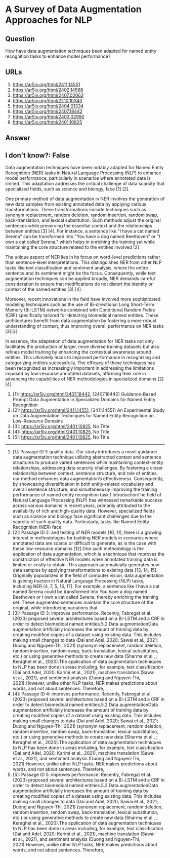 # A Survey of Data Augmentation Approaches for NLP

## Question

How have data augmentation techniques been adapted for named entity recognition tasks to enhance model performance?

## URLs

1. https://ar5iv.org/html/2411.14551
2. https://ar5iv.org/html/2402.14568
3. https://ar5iv.org/html/2407.02062
4. https://ar5iv.org/html/2210.10343
5. https://ar5iv.org/html/2404.01334
6. https://ar5iv.org/html/2407.18442
7. https://ar5iv.org/html/2403.02990
8. https://ar5iv.org/html/2401.10825

## Answer

## I don't know?: False

Data augmentation techniques have been notably adapted for Named Entity Recognition (NER) tasks in Natural Language Processing (NLP) to enhance model performance, particularly in scenarios where annotated data is limited. This adaptation addresses the critical challenge of data scarcity that specialized fields, such as science and biology, face [1] [2].

One primary method of data augmentation in NER involves the generation of new data samples from existing annotated data by applying various transformations. These transformations include techniques such as synonym replacement, random deletion, random insertion, random swap, back-translation, and lexical substitution. Such methods adjust the original sentences while preserving the essential context and the relationships between entities [3] [4]. For instance, a sentence like "I have a cat named Serena" can be transformed into "You have a dog named Beethoven" or "I own a cat called Serena," which helps in enriching the training set while maintaining the core structure related to the entities involved [2].

The unique aspect of NER lies in its focus on word-level predictions rather than sentence-level interpretations. This distinguishes NER from other NLP tasks like text classification and sentiment analysis, where the entire sentence and its sentiment might be the focus. Consequently, while text augmentation techniques can be applied broadly, NER demands careful consideration to ensure that modifications do not distort the identity or context of the named entities [3] [4]. 

Moreover, recent innovations in the field have involved more sophisticated modeling techniques such as the use of Bi-directional Long Short-Term Memory (Bi-LSTM) networks combined with Conditional Random Fields (CRF) specifically tailored for detecting biomedical named entities. These architectures benefit from data augmentation by fostering a more robust understanding of context, thus improving overall performance on NER tasks [3][4].

In essence, the adaptation of data augmentation for NER tasks not only facilitates the production of larger, more diverse training datasets but also refines model training by enhancing the contextual awareness around entities. This ultimately leads to improved performance in recognizing and categorizing entities successfully. The efficacy of these techniques has been recognized as increasingly important in addressing the limitations imposed by low-resource annotated datasets, affirming their role in advancing the capabilities of NER methodologies in specialized domains [2][4].

1. [1]:  https://ar5iv.org/html/2407.18442, [2407.18442] Guidance-Based Prompt Data Augmentation in Specialized Domains for Named Entity Recognition
2. [2]:  https://ar5iv.org/html/2411.14551, [2411.14551] An Experimental Study on Data Augmentation Techniques for Named Entity Recognition on Low-Resource Domains
3. [3]:  https://ar5iv.org/html/2401.10825, No Title
4. [4]:  https://ar5iv.org/html/2401.10825, No Title
5. [5]:  https://ar5iv.org/html/2401.10825, No Title
---
1. [1]:  Passage ID 1: quality data. Our study introduces a novel guidance data augmentation technique utilizing abstracted context and sentence structures to produce varied sentences while maintaining context-entity relationships, addressing data scarcity challenges. By fostering a closer relationship between context, sentence structure, and role of entities, our method enhances data augmentation’s effectiveness. Consequently, by showcasing diversification in both entity-related vocabulary and overall sentence structure, and simultaneously improving the training performance of named entity recognition task.1 IntroductionThe field of Natural Language Processing (NLP) has witnessed remarkable success across various domains in recent years, primarily attributed to the availability of rich and high-quality data. However, specialized fields such as science and biology face significant challenges due to the scarcity of such quality data. Particularly, tasks like Named Entity Recognition (NER) face
2. [2]:  Passage ID 2: and testing of NER models [10, 11], there is a growing interest in methodologies for building NER models in scenarios where annotated data are scarce or difficult to generate, as is the case with these low-resource domains [12].One such methodology is the application of data augmentation, which is a technique that improves the construction of effective NER models when annotated training data is limited or costly to obtain. This approach automatically generates new data samples by applying transformations to existing data [13, 14, 15]. Originally popularized in the field of computer vision, data augmentation is gaining traction in Natural Language Processing (NLP) tasks, including NER [4, 7, 5, 16, 17]. For example, a sentence like I have a cat named Serena could be transformed into You have a dog named Beethoven or I own a cat called Serena, thereby enriching the training set. These augmented sentences maintain the core structure of the original, while introducing variations that
3. [3]:  Passage ID 3: improves performance. Recently, Fabregat et al. (2023) proposed several architectures based on a Bi-LSTM and a CRF in order to detect biomedical named entities.5.2 Data augmentationData augmentation artificially increases the amount of training data by creating modified copies of a dataset using existing data. This includes making small changes to data (Dai and Adel, 2020; Sawai et al., 2021; Duong and Nguyen-Thi, 2021) (synonym replacement, random deletion, random insertion, random swap, back-translation, lexical substitution, etc.) or using generative methods to create new data (Sharma et al., ; Keraghel et al., 2020).The application of data augmentation techniques to NLP has been done in areas including, for example, text classification (Dai and Adel, 2020; Karimi et al., 2021), machine translation (Sawai et al., 2021), and sentiment analysis (Duong and Nguyen-Thi, 2021).However, unlike other NLP tasks, NER makes predictions about words, and not about sentences. Therefore,
4. [4]:  Passage ID 4: improves performance. Recently, Fabregat et al. (2023) proposed several architectures based on a Bi-LSTM and a CRF in order to detect biomedical named entities.5.2 Data augmentationData augmentation artificially increases the amount of training data by creating modified copies of a dataset using existing data. This includes making small changes to data (Dai and Adel, 2020; Sawai et al., 2021; Duong and Nguyen-Thi, 2021) (synonym replacement, random deletion, random insertion, random swap, back-translation, lexical substitution, etc.) or using generative methods to create new data (Sharma et al., ; Keraghel et al., 2020).The application of data augmentation techniques to NLP has been done in areas including, for example, text classification (Dai and Adel, 2020; Karimi et al., 2021), machine translation (Sawai et al., 2021), and sentiment analysis (Duong and Nguyen-Thi, 2021).However, unlike other NLP tasks, NER makes predictions about words, and not about sentences. Therefore,
5. [5]:  Passage ID 5: improves performance. Recently, Fabregat et al. (2023) proposed several architectures based on a Bi-LSTM and a CRF in order to detect biomedical named entities.5.2 Data augmentationData augmentation artificially increases the amount of training data by creating modified copies of a dataset using existing data. This includes making small changes to data (Dai and Adel, 2020; Sawai et al., 2021; Duong and Nguyen-Thi, 2021) (synonym replacement, random deletion, random insertion, random swap, back-translation, lexical substitution, etc.) or using generative methods to create new data (Sharma et al., ; Keraghel et al., 2020).The application of data augmentation techniques to NLP has been done in areas including, for example, text classification (Dai and Adel, 2020; Karimi et al., 2021), machine translation (Sawai et al., 2021), and sentiment analysis (Duong and Nguyen-Thi, 2021).However, unlike other NLP tasks, NER makes predictions about words, and not about sentences. Therefore,